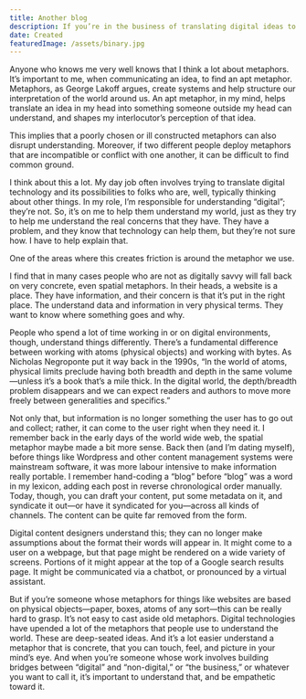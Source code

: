 ```yaml
---
title: Another blog
description: If you’re in the business of translating digital ideas to non-digital folks, take some time to consider the metaphors that structure their understanding. 
date: Created
featuredImage: /assets/binary.jpg
---
```

Anyone who knows me very well knows that I think a lot about metaphors. It’s important to me, when communicating an idea, to find an apt metaphor. Metaphors, as George Lakoff argues, create systems and help structure our interpretation of the world around us. An apt metaphor, in my mind, helps translate an idea in my head into something someone outside my head can understand, and shapes my interlocutor’s perception of that idea.

This implies that a poorly chosen or ill constructed metaphors can also disrupt understanding. Moreover, if two different people deploy metaphors that are incompatible or conflict with one another, it can be difficult to find common ground.

I think about this a lot. My day job often involves trying to translate digital technology and its possibilities to folks who are, well, typically thinking about other things. In my role, I’m responsible for understanding “digital”; they’re not. So, it’s on me to help them understand my world, just as they try to help me understand the real concerns that they have. They have a problem, and they know that technology can help them, but they’re not sure how. I have to help explain that.

One of the areas where this creates friction is around the metaphor we use.

I find that in many cases people who are not as digitally savvy will fall back on very concrete, even spatial metaphors. In their heads, a website is a place. They have information, and their concern is that it’s put in the right place. The understand data and information in very physical terms. They want to know where something goes and why.

People who spend a lot of time working in or on digital environments, though, understand things differently. There’s a fundamental difference between working with atoms (physical objects) and working with bytes. As Nicholas Negroponte put it way back in the 1990s, “In the world of atoms, physical limits preclude having both breadth and depth in the same volume—unless it’s a book that’s a mile thick. In the digital world, the depth/breadth problem disappears and we can expect readers and authors to move more freely between generalities and specifics.”

Not only that, but information is no longer something the user has to go out and collect; rather, it can come to the user right when they need it. I remember back in the early days of the world wide web, the spatial metaphor maybe made a bit more sense. Back then (and I’m dating myself), before things like Wordpress and other content management systems were mainstream software, it was more labour intensive to make information really portable. I remember hand-coding a “blog” before “blog” was a word in my lexicon, adding each post in reverse chronological order manually. Today, though, you can draft your content, put some metadata on it, and syndicate it out—or have it syndicated for you—across all kinds of channels. The content can be quite far removed from the form.

Digital content designers understand this; they can no longer make assumptions about the format their words will appear in. It might come to a user on a webpage, but that page might be rendered on a wide variety of screens. Portions of it might appear at the top of a Google search results page. It might be communicated via a chatbot, or pronounced by a virtual assistant.

But if you’re someone whose metaphors for things like websites are based on physical objects—paper, boxes, atoms of any sort—this can be really hard to grasp. It’s not easy to cast aside old metaphors. Digital technologies have upended a lot of the metaphors that people use to understand the world. These are deep-seated ideas. And it’s a lot easier understand a metaphor that is concrete, that you can touch, feel, and picture in your mind’s eye. And when you’re someone whose work involves building bridges between “digital” and “non-digital,” or “the business,” or whatever you want to call it, it’s important to understand that, and be empathetic toward it.
